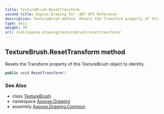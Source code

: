 ```yaml
---
title: TextureBrush.ResetTransform
second_title: Aspose.Drawing for .NET API Reference
description: TextureBrush method. Resets the Transform property of this TextureBrush object to identity
type: docs
weight: 70
url: /net/aspose.drawing/texturebrush/resettransform/
---
```

## TextureBrush.ResetTransform method

Resets the Transform property of this TextureBrush object to identity.

```csharp
public void ResetTransform()
```

### See Also

* class [TextureBrush](../)
* namespace [Aspose.Drawing](../../texturebrush/)
* assembly [Aspose.Drawing.Common](../../../)


